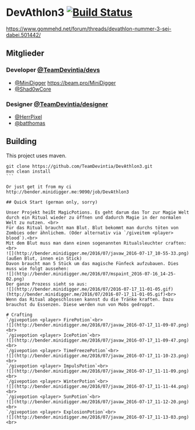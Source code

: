 # DevAthlon3 [![Build Status](http://bender.minidigger.me:9090/job/DevAthlon3/badge/icon)](http://bender.minidigger.me:9090/job/DevAthlon3/)
https://www.gommehd.net/forum/threads/devathlon-nummer-3-sei-dabei.501442/

## Mitglieder

### Developer [@TeamDevintia/devs](https://github.com/orgs/TeamDevintia/teams/devs)

* [@MiniDigger](https://github.com/MiniDigger) https://beam.pro/MiniDigger
* [@Shad0wCore](https://github.com/Shad0wCore)

### Designer [@TeamDevintia/designer](https://github.com/orgs/TeamDevintia/teams/designer)

* [@HerrPixel](https://github.com/HerrPixel)
* [@batthomas](https://github.com/batthomas)


## Building

This project uses maven. 

````
git clone https://github.com/TeamDevintia/DevAthlon3.git
mvn clean install
```

Or just get it from my ci http://bender.minidigger.me:9090/job/DevAthlon3

## Quick Start (german only, sorry)

Unser Projekt heißt MagicPotions. Es geht darum das Tor zur Magie Welt durch ein Ritual wieder zu öffnen und dadurch Magie in der normalen Welt zu nutzen. <br>
Für das Ritual braucht man Blut. Blut bekommt man durchs töten von Zombies oder ähnlichem. (Oder alternativ via `/giveitem <player> blood`).<br>
Mit dem Blut muss man dann einen sogenannten Ritualsleuchter craften:<br>
![](http://bender.minidigger.me/2016/07/javaw_2016-07-17_10-55-33.png)
(außen Blut, innen ein Stick)
Davon braucht man 5 Stück um das magische Fünfeck aufzubauen. Dies muss wie folgt aussehen:
![](http://bender.minidigger.me/2016/07/mspaint_2016-07-16_14-25-02.png)
Der ganze Prozess sieht so aus:
![](http://bender.minidigger.me/2016/07/2016-07-17_11-01-05.gif)
(http://bender.minidigger.me/2016/07/2016-07-17_11-01-05.gif)<br>
Wenn das Ritual abgeschlossen kannst du die Tränke kraften. Dazu brauchst du Essenzen. Diese werden nun von Mobs gedroppt. 

# Crafting
`/givepotion <player> FirePotion`<br>
![](http://bender.minidigger.me/2016/07/javaw_2016-07-17_11-09-07.png)<br>
`/givepotion <player> IcePotion`<br>
![](http://bender.minidigger.me/2016/07/javaw_2016-07-17_11-09-47.png)<br>
`/givepotion <player> TimeFreezePotion`<br>
![](http://bender.minidigger.me/2016/07/javaw_2016-07-17_11-10-23.png)<br>
`/givepotion <player> ImpulsPotion`<br>
![](http://bender.minidigger.me/2016/07/javaw_2016-07-17_11-11-09.png)<br>
`/givepotion <player> WinterPotion`<br>
![](http://bender.minidigger.me/2016/07/javaw_2016-07-17_11-11-44.png)<br>
`/givepotion <player> SunPotion`<br>
![](http://bender.minidigger.me/2016/07/javaw_2016-07-17_11-12-20.png)<br>
`/givepotion <player> ExplosionPotion`<br>
![](http://bender.minidigger.me/2016/07/javaw_2016-07-17_11-13-03.png)<br>
